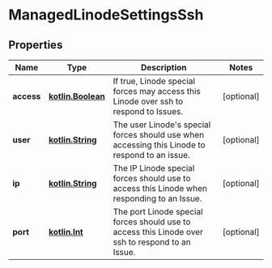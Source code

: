 
# ManagedLinodeSettingsSsh

## Properties
Name | Type | Description | Notes
------------ | ------------- | ------------- | -------------
**access** | [**kotlin.Boolean**](.md) | If true, Linode special forces may access this Linode over ssh to respond to Issues.  |  [optional]
**user** | [**kotlin.String**](.md) | The user Linode&#x27;s special forces should use when accessing this Linode to respond to an issue.  |  [optional]
**ip** | [**kotlin.String**](.md) | The IP Linode special forces should use to access this Linode when responding to an Issue.  |  [optional]
**port** | [**kotlin.Int**](.md) | The port Linode special forces should use to access this Linode over ssh to respond to an Issue.  |  [optional]




